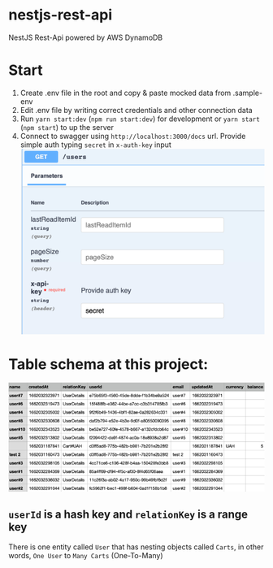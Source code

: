 # nestjs-rest-api
NestJS Rest-Api powered by AWS DynamoDB

# Start
1. Create .env file in the root and copy & paste mocked data from .sample-env
2. Edit .env file by writing correct credentials and other connection data
3. Run `yarn start:dev` (`npm run start:dev`) for development or `yarn start` (`npm start`) to up the server
4. Connect to swagger using `http://localhost:3000/docs` url. Provide simple auth typing `secret` in `x-auth-key` input 
<br>![img_2.png](swagger-auth-sample.png)

# Table schema at this project:

![img.png](table-sample.png)

## `userId` is a hash key and `relationKey` is a range key

There is one entity called `User` that has nesting objects called `Carts`, in other words, `One User` to `Many Carts` (One-To-Many)